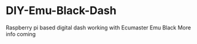 # DIY-Emu-Black-Dash
Raspberry pi based digital dash working with Ecumaster Emu Black
More info coming
